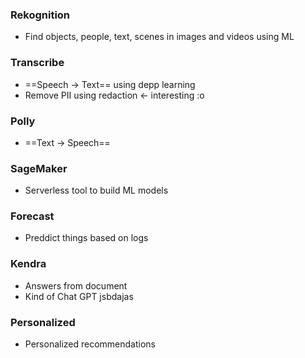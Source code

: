 ### Rekognition
- Find objects, people, text, scenes in images and videos using ML
### Transcribe
- ==Speech -> Text== using depp learning
- Remove PII using redaction <- interesting :o
### Polly
- ==Text -> Speech==
### SageMaker
- Serverless tool to build ML models
### Forecast
- Preddict things based on logs
### Kendra
- Answers from document
- Kind of Chat GPT jsbdajas
### Personalized
- Personalized recommendations